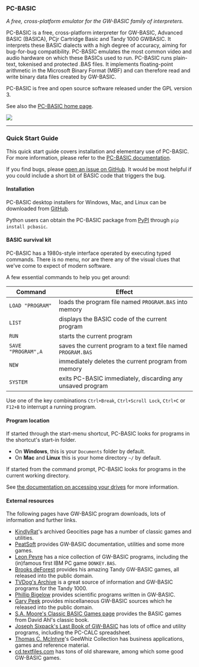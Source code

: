 ### PC-BASIC ###
_A free, cross-platform emulator for the GW-BASIC family of interpreters._

PC-BASIC is a free, cross-platform interpreter for GW-BASIC, Advanced BASIC (BASICA), PCjr Cartridge Basic and Tandy 1000 GWBASIC.
It interprets these BASIC dialects with a high degree of accuracy, aiming for bug-for-bug compatibility.
PC-BASIC emulates the most common video and audio hardware on which these BASICs used to run.
PC-BASIC runs plain-text, tokenised and protected .BAS files.
It implements floating-point arithmetic in the Microsoft Binary Format (MBF) and can therefore
read and write binary data files created by GW-BASIC.  

PC-BASIC is free and open source software released under the GPL version 3.  

See also the [PC-BASIC home page](http://robhagemans.github.io/pcbasic/).

![](https://robhagemans.github.io/pcbasic/screenshots/pcbasic-2.0.png)

----------

### Quick Start Guide ###

This quick start guide covers installation and elementary use of PC-BASIC. For more information, please refer to the [PC-BASIC documentation](http://pc-basic.org/doc/2.0#).

If you find bugs, please [open an issue on GitHub](https://github.com/robhagemans/pcbasic/issues). It would be most helpful if you could include a short bit of BASIC code that triggers the bug.


#### Installation ####

PC-BASIC desktop installers for Windows, Mac, and Linux can be downloaded from [GitHub](https://github.com/robhagemans/pcbasic/releases).

Python users can obtain the PC-BASIC package from [PyPI](https://pypi.org/project/pcbasic/) through `pip install pcbasic`.


#### BASIC survival kit ####
PC-BASIC has a 1980s-style interface operated by executing
typed commands. There is no menu, nor are there any of the visual clues
that we've come to expect of modern software.  

A few essential commands to help you get around:  

| Command               | Effect                                                        |
|-----------------------|---------------------------------------------------------------|
| `LOAD "PROGRAM"`      | loads the program file named `PROGRAM.BAS` into memory        |
| `LIST`                | displays the BASIC code of the current program                |
| `RUN`                 | starts the current program                                    |
| `SAVE "PROGRAM",A`    | saves the current program to a text file named `PROGRAM.BAS`  |
| `NEW`                 | immediately deletes the current program from memory           |
| `SYSTEM`              | exits PC-BASIC immediately, discarding any unsaved program    |

Use one of the key combinations `Ctrl+Break`, `Ctrl+Scroll Lock`, `Ctrl+C` or `F12+B`
to interrupt a running program.  


#### Program location ####
If started through the start-menu shortcut, PC-BASIC looks for programs in the shortcut's start-in folder.

- On **Windows**, this is your `Documents` folder by default.
- On **Mac** and **Linux** this is your home directory `~/` by default.

If started from the command prompt, PC-BASIC looks for programs in the current working directory.

See [the documentation on accessing your drives](http://pc-basic.org/doc/2.0#mounting) for more information.


#### External resources ####
The following pages have GW-BASIC program downloads, lots of information and further links.  

- [KindlyRat](http://www.oocities.org/KindlyRat/GWBASIC.html)'s archived Geocities page has a number of classic games and utilities.  
- [PeatSoft](http://archive.is/AUm6G) provides GW-BASIC documentation, utilities and some more games.  
- [Leon Peyre](http://peyre.x10.mx/GWBASIC/) has a nice collection of GW-BASIC programs, including the (in)famous first IBM PC game `DONKEY.BAS`.  
- [Brooks deForest](https://web.archive.org/web/20170222075609/brooksdeforest.com/tandy1000) provides his amazing Tandy GW-BASIC games, all released into the public domain.  
- [TVDog's Archive](http://www.oldskool.org/guides/tvdog/) is a great source of information and GW-BASIC programs for the Tandy 1000.  
- [Phillip Bigelow](http://www.scn.org/~bh162/basic_programs.html) provides scientific programs written in GW-BASIC.  
- [Gary Peek](http://www.garypeek.com/basic/gwprograms.htm) provides miscellaneous GW-BASIC sources which he released into the public domain.  
- [S.A. Moore's Classic BASIC Games page](http://www.moorecad.com/classicbasic/index.html) provides the BASIC games from David Ahl's classic book.  
- [Joseph Sixpack's Last Book of GW-BASIC](http://www.geocities.ws/joseph_sixpack/btoc.html) has lots of office and utility programs, including the PC-CALC spreadsheet.  
- [Thomas C. McIntyre](https://web.archive.org/web/20060410121551/http://scottserver.net/basically/geewhiz.html)'s GeeWhiz Collection has business applications, games and reference material.
- [cd.textfiles.com](http://cd.textfiles.com) has tons of old shareware, among which some good GW-BASIC games.  
